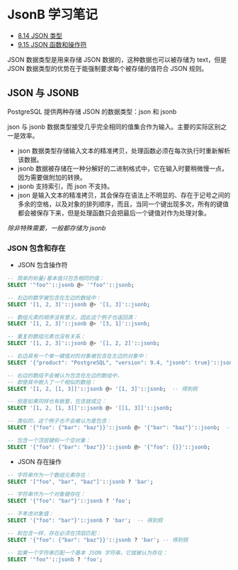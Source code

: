 # JsonB 学习笔记

- [8.14 JSON 类型](http://www.postgres.cn/docs/12/datatype-json.html)
- [9.15 JSON 函数和操作符](http://www.postgres.cn/docs/12/functions-json.html)

JSON 数据类型是用来存储 JSON 数据的，这种数据也可以被存储为 text，但是 JSON 数据类型的优势在于能强制要求每个被存储的值符合 JSON 规则。

## JSON 与 JSONB

PostgreSQL 提供两种存储 JSON 的数据类型：json 和 jsonb

json 与 jsonb 数据类型接受几乎完全相同的值集合作为输入。主要的实际区别之一是效率。

- json 数据类型存储输入文本的精准拷贝，处理函数必须在每次执行时重新解析该数据。
- jsonb 数据被存储在一种分解好的二进制格式中，它在输入时要稍微慢一点，因为需要做附加的转换。
- jsonb 支持索引，而 json 不支持。
- json 是输入文本的精准拷贝，其会保存在语法上不明显的、存在于记号之间的多余的空格，以及对象的排列顺序，而且，当同一个键出现多次，所有的键值都会被保存下来，但是处理函数只会把最后一个键值对作为处理对象。

_除非特殊需要，一般都存储为 jsonb_

### JSON 包含和存在

- JSON 包含操作符

```sql
-- 简单的标量/基本值只包含相同的值：
SELECT '"foo"'::jsonb @> '"foo"'::jsonb;

-- 右边的数字被包含在左边的数组中：
SELECT '[1, 2, 3]'::jsonb @> '[1, 3]'::jsonb;

-- 数组元素的顺序没有意义，因此这个例子也返回真：
SELECT '[1, 2, 3]'::jsonb @> '[3, 1]'::jsonb;

-- 重复的数组元素也没有关系：
SELECT '[1, 2, 3]'::jsonb @> '[1, 2, 2]'::jsonb;

-- 右边具有一个单一键值对的对象被包含在左边的对象中：
SELECT '{"product": "PostgreSQL", "version": 9.4, "jsonb": true}'::jsonb @> '{"version": 9.4}'::jsonb;

-- 右边的数组不会被认为包含在左边的数组中，
-- 即使其中嵌入了一个相似的数组：
SELECT '[1, 2, [1, 3]]'::jsonb @> '[1, 3]'::jsonb;  -- 得到假

-- 但是如果同样也有嵌套，包含就成立：
SELECT '[1, 2, [1, 3]]'::jsonb @> '[[1, 3]]'::jsonb;

-- 类似的，这个例子也不会被认为是包含：
SELECT '{"foo": {"bar": "baz"}}'::jsonb @> '{"bar": "baz"}'::jsonb;  -- 得到假

-- 包含一个顶层键和一个空对象：
SELECT '{"foo": {"bar": "baz"}}'::jsonb @> '{"foo": {}}'::jsonb;
```

- JSON 存在操作

```sql
-- 字符串作为一个数组元素存在：
SELECT '["foo", "bar", "baz"]'::jsonb ? 'bar';

-- 字符串作为一个对象键存在：
SELECT '{"foo": "bar"}'::jsonb ? 'foo';

-- 不考虑对象值：
SELECT '{"foo": "bar"}'::jsonb ? 'bar';  -- 得到假

-- 和包含一样，存在必须在顶层匹配：
SELECT '{"foo": {"bar": "baz"}}'::jsonb ? 'bar'; -- 得到假

-- 如果一个字符串匹配一个基本 JSON 字符串，它就被认为存在：
SELECT '"foo"'::jsonb ? 'foo';
```
